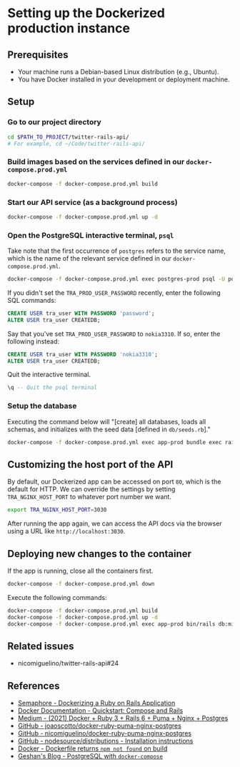 # Setting up the Dockerized production instance



## Prerequisites

- Your machine runs a Debian-based Linux distribution (e.g., Ubuntu).
- You have Docker installed in your development or deployment machine.



## Setup


### Go to our project directory

```bash
cd $PATH_TO_PROJECT/twitter-rails-api/
# For example, cd ~/Code/twitter-rails-api/
```


### Build images based on the services defined in our `docker-compose.prod.yml`

```bash
docker-compose -f docker-compose.prod.yml build
```


### Start our API service (as a background process)

```bash
docker-compose -f docker-compose.prod.yml up -d
```


### Open the PostgreSQL interactive terminal, `psql`

Take note that the first occurrence of `postgres` refers to the service name,
which is the name of the relevant service defined in our `docker-compose.prod.yml`.

```bash
docker-compose -f docker-compose.prod.yml exec postgres-prod psql -U postgres
```

If you didn't set the `TRA_PROD_USER_PASSWORD` recently, enter the following
SQL commands:

```sql
CREATE USER tra_user WITH PASSWORD 'password';
ALTER USER tra_user CREATEDB;
```

Say that you've set `TRA_PROD_USER_PASSWORD` to `nokia3310`. If so, enter the
following instead:

```sql
CREATE USER tra_user WITH PASSWORD 'nokia3310';
ALTER USER tra_user CREATEDB;
```

Quit the interactive terminal.

```sql
\q -- Quit the psql terminal
```


### Setup the database

Executing the command below will "[create] all databases, loads all schemas,
and initializes with the seed data [defined in `db/seeds.rb`]."

```bash
docker-compose -f docker-compose.prod.yml exec app-prod bundle exec rails db:setup
```



## Customizing the host port of the API

By default, our Dockerized app can be accessed on port `80`, which is the
default for HTTP. We can override the settings by setting `TRA_NGINX_HOST_PORT`
to whatever port number we want.

```bash
export TRA_NGINX_HOST_PORT=3030
```

After running the app again, we can access the API docs via the browser using
a URL like `http://localhost:3030`.



## Deploying new changes to the container

If the app is running, close all the containers first.

```bash
docker-compose -f docker-compose.prod.yml down
```

Execute the following commands:

```bash
docker-compose -f docker-compose.prod.yml build
docker-compose -f docker-compose.prod.yml up -d
docker-compose -f docker-compose.prod.yml exec app-prod bin/rails db:migrate
```



## Related issues

- nicomiguelino/twitter-rails-api#24



## References

- [Semaphore - Dockerizing a Ruby on Rails Application][1]
- [Docker Documentation - Quickstart: Compose and Rails][2]
- [Medium - (2021) Docker + Ruby 3 + Rails 6 + Puma + Nginx + Postgres][3]
- [GitHub - joaoscotto/docker-ruby-puma-nginx-postgres][4]
- [GitHub - nicomiguelino/docker-ruby-puma-nginx-postgres][5]
- [GitHub - nodesource/distributions - Installation instructions][6]
- [Docker - Dockerfile returns `npm not found` on build][7]
- [Geshan's Blog - PostgreSQL with `docker-compose`][8]



<!-- References -->

[1]: https://semaphoreci.com/community/tutorials/dockerizing-a-ruby-on-rails-application
[2]: https://docs.docker.com/samples/rails/
[3]: https://scotto.medium.com/2021-docker-ruby-3-rails-6-puma-nginx-postgres-d84c95f68637
[4]: https://github.com/joaoscotto/docker-ruby-puma-nginx-postgres
[5]: https://github.com/nicomiguelino/docker-ruby-puma-nginx-postgres
[6]: https://github.com/nodesource/distributions/blob/master/README.md#installation-instructions
[7]: https://stackoverflow.com/a/49088882
[8]: https://geshan.com.np/blog/2021/12/docker-postgres/#postgresql-with-docker-compose

